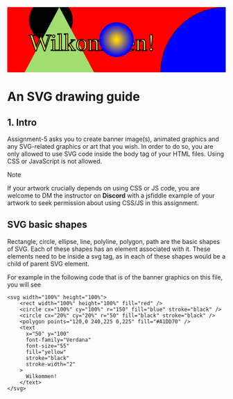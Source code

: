 <svg width="100%" height="100%">
    <rect width="100%" height="100%" fill="red" />
    <circle cx="100%" cy="100%" r="150" fill="blue" stroke="black" />
    <circle cx="20%" cy="20%" r="50" fill="black" stroke="black" />
    <polygon points="120,0 240,225 0,225" fill="#A1DD70" />
    <text x="50" y="100" font-family="Verdana" font-size="55" fill="yellow" stroke="black" stroke-width="2">
      Wilkommen!
    </text>
    <defs>
        <radialGradient id="myGradient">
        <stop offset="8%" stop-color="gold" />
        <stop offset="95%" stop-color="blue" />
        </radialGradient>
    </defs>
    <circle cx="50%" cy="50%" r="40" fill="url('#myGradient')" />
</svg>

# An SVG drawing guide

## 1. Intro
Assignment-5 asks you to create banner image(s), animated graphics and any SVG-related graphics or art that you wish. In order to do so, you are only allowed to use SVG code inside the body tag of your HTML files. Using CSS or JavaScript is not allowed.

> [!NOTE]
> If your artwork crucially depends on using CSS or JS code, you are welcome to DM the instructor on **Discord** with a jsfiddle example of your artwork to seek permission about using CSS/JS in this assignment.

## SVG basic shapes
Rectangle, circle, ellipse, line, polyline,  polygon, path are the basic shapes of SVG. Each of these shapes has an element associated with it. These elements need to be inside a svg tag, as in each of these shapes would be a child of parent SVG element.

For example in the following code that is of the banner graphics on this file, you will see 


```
<svg width="100%" height="100%">
    <rect width="100%" height="100%" fill="red" />
    <circle cx="100%" cy="100%" r="150" fill="blue" stroke="black" />
    <circle cx="20%" cy="20%" r="50" fill="black" stroke="black" />
    <polygon points="120,0 240,225 0,225" fill="#A1DD70" />
    <text 
      x="50" y="100" 
      font-family="Verdana" 
      font-size="55" 
      fill="yellow" 
      stroke="black" 
      stroke-width="2"
    >
      Wilkommen!
    </text>
</svg>
```

